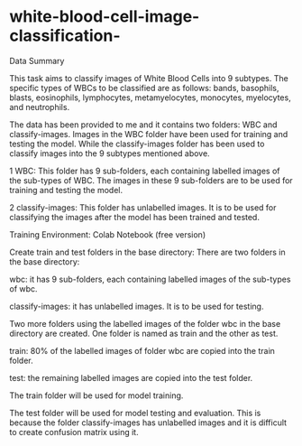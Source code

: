 # white-blood-cell-image-classification-
Data Summary

This task aims to classify images of White Blood Cells into 9 subtypes. The specific types of WBCs to be classified are as follows: bands, basophils, blasts, eosinophils, lymphocytes, metamyelocytes, monocytes, myelocytes, and neutrophils.

The data has been provided to me and it contains two folders: WBC and classify-images. Images in the WBC folder have been used for training and testing the model. While the classify-images folder has been used to classify images into the 9 subtypes mentioned above.

1 WBC: This folder has 9 sub-folders, each containing labelled images of the sub-types of WBC. The images in these 9 sub-folders are to be used for training and testing the model.

2 classify-images: This folder has unlabelled images. It is to be used for classifying the images after the model has been trained and tested.

Training Environment: Colab Notebook (free version)

Create train and test folders in the base directory:
There are two folders in the base directory:

wbc: it has 9 sub-folders, each containing labelled images of the sub-types of wbc.

classify-images: it has unlabelled images. It is to be used for testing.

Two more folders using the labelled images of the folder wbc in the base directory are created. One folder is named as train and the other as test.

train: 80% of the labelled images of folder wbc are copied into the train folder.

test: the remaining labelled images are copied into the test folder.

The train folder will be used for model training.

The test folder will be used for model testing and evaluation. This is because the folder classify-images has unlabelled images and it is difficult to create confusion matrix using it.
